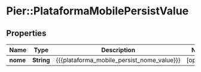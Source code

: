 # Pier::PlataformaMobilePersistValue

## Properties
Name | Type | Description | Notes
------------ | ------------- | ------------- | -------------
**nome** | **String** | {{{plataforma_mobile_persist_nome_value}}} | [optional] 



